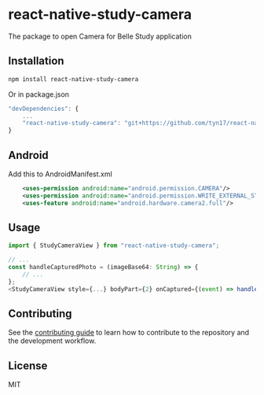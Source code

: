 # react-native-study-camera

The package to open Camera for Belle Study application

## Installation

```sh
npm install react-native-study-camera
```
Or in package.json
```js
"devDependencies": {
	...
	"react-native-study-camera": "git+https://github.com/tyn17/react-native-study-camera.git"
}
```

## Android
Add this to AndroidManifest.xml
```xml
	<uses-permission android:name="android.permission.CAMERA"/>
    <uses-permission android:name="android.permission.WRITE_EXTERNAL_STORAGE"/>
    <uses-feature android:name="android.hardware.camera2.full"/>
```

## Usage

```js
import { StudyCameraView } from "react-native-study-camera";

// ...
const handleCapturedPhoto = (imageBase64: String) => {
    // ...
};
<StudyCameraView style={...} bodyPart={2} onCaptured={(event) => handleCapturedPhoto(event.nativeEvent.imageBase64) />
```

## Contributing

See the [contributing guide](CONTRIBUTING.md) to learn how to contribute to the repository and the development workflow.

## License

MIT
